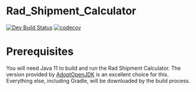 # Rad_Shipment_Calculator

[![Dev Build Status](https://travis-ci.com/Marcsllite/Rad_Shipment_Calculator.svg?token=YU3b9xqscZYLbgFMsCzX&branch=redev)](https://travis-ci.com/Marcsllite/Rad_Shipment_Calculator)
[![codecov](https://codecov.io/gh/Marcsllite/Rad_Shipment_Calculator/branch/redev/graph/badge.svg?token=dosuKH89NM)](https://codecov.io/gh/Marcsllite/Rad_Shipment_Calculator)
# Prerequisites

You will need Java 11 to build and run the Rad Shipment Calculator.  The version provided by [AdoptOpenJDK](https://adoptopenjdk.net/) is an excellent choice for this.  Everything else, including Gradle, will be downloaded by the build process.
